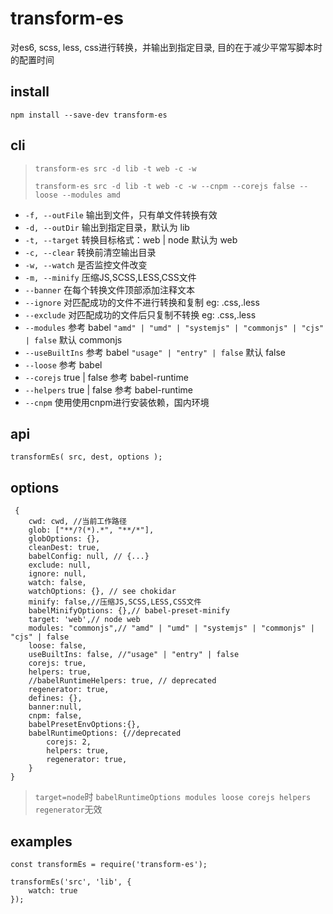 # transform-es

对es6, scss, less, css进行转换，并输出到指定目录, 目的在于减少平常写脚本时的配置时间

## install

`npm install --save-dev transform-es`

## cli

> `transform-es src -d lib -t web -c -w`
>
>`transform-es src -d lib -t web -c -w --cnpm --corejs false --loose --modules amd`

- `-f, --outFile` 输出到文件，只有单文件转换有效
- `-d, --outDir` 输出到指定目录，默认为 lib
- `-t, --target` 转换目标格式：web | node 默认为 web
- `-c, --clear`  转换前清空输出目录
- `-w, --watch` 是否监控文件改变
- `-m, --minify` 压缩JS,SCSS,LESS,CSS文件
- `--banner` 在每个转换文件顶部添加注释文本
- `--ignore` 对匹配成功的文件不进行转换和复制 eg: .css,.less 
- `--exclude` 对匹配成功的文件后只复制不转换 eg: .css,.less 
- `--modules` 参考 babel  `"amd" | "umd" | "systemjs" | "commonjs" | "cjs" | false`  默认 commonjs
- `--useBuiltIns` 参考 babel  `"usage" | "entry" | false` 默认 false
- `--loose` 参考 babel
- `--corejs` true | false  参考 babel-runtime
- `--helpers` true | false 参考 babel-runtime
- `--cnpm` 使用使用cnpm进行安装依赖，国内环境



## api

```
transformEs( src, dest, options );
```

## options

```
 {
    cwd: cwd, //当前工作路径
    glob: ["**/?(*).*", "**/*"],
    globOptions: {},
    cleanDest: true,
    babelConfig: null, // {...} 
    exclude: null,
    ignore: null,
    watch: false,
    watchOptions: {}, // see chokidar
    minify: false,//压缩JS,SCSS,LESS,CSS文件
    babelMinifyOptions: {},// babel-preset-minify
    target: 'web',// node web
    modules: "commonjs",// "amd" | "umd" | "systemjs" | "commonjs" | "cjs" | false
    loose: false,
    useBuiltIns: false, //"usage" | "entry" | false
    corejs: true,
    helpers: true,
    //babelRuntimeHelpers: true, // deprecated
    regenerator: true,
    defines: {},
    banner:null,
    cnpm: false,
    babelPresetEnvOptions:{},
    babelRuntimeOptions: {//deprecated
        corejs: 2, 
        helpers: true,
        regenerator: true,
    }
}
```

> `target=node`时 `babelRuntimeOptions modules loose corejs helpers regenerator`无效

## examples 

```
const transformEs = require('transform-es');

transformEs('src', 'lib', {
    watch: true
});

```

